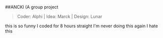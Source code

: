 ##ANCKI (A group project
> Coder: Alphi | Idea: Marck | Design: Lunar

this is so funny I coded for 8 hours straight I'm never doing this again I hate this
